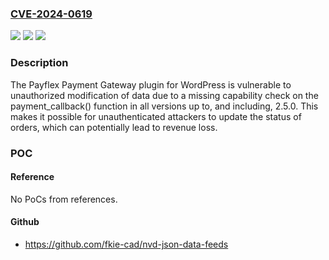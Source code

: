 ### [CVE-2024-0619](https://cve.mitre.org/cgi-bin/cvename.cgi?name=CVE-2024-0619)
![](https://img.shields.io/static/v1?label=Product&message=Payflex%20Payment%20Gateway&color=blue)
![](https://img.shields.io/static/v1?label=Version&message=*%3C%3D%202.5.0%20&color=brighgreen)
![](https://img.shields.io/static/v1?label=Vulnerability&message=CWE-862%20Missing%20Authorization&color=brighgreen)

### Description

The Payflex Payment Gateway plugin for WordPress is vulnerable to unauthorized modification of data due to a missing capability check on the payment_callback() function in all versions up to, and including, 2.5.0. This makes it possible for unauthenticated attackers to update the status of orders, which can potentially lead to revenue loss.

### POC

#### Reference
No PoCs from references.

#### Github
- https://github.com/fkie-cad/nvd-json-data-feeds

